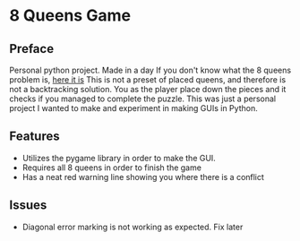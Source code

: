 # 8 Queens Game

## Preface

Personal python project. Made in a day
If you don't know what the 8 queens problem is, [here it is](https://en.wikipedia.org/wiki/Eight_queens_puzzle)
This is not a preset of placed queens, and therefore is not a backtracking solution. You as the player place down the pieces and it checks if you managed to complete the puzzle.
This was just a personal project I wanted to make and experiment in making GUIs in Python. 

## Features
* Utilizes the pygame library in order to make the GUI. 
* Requires all 8 queens in order to finish the game
* Has a neat red warning line showing you where there is a conflict

## Issues
* Diagonal error marking is not working as expected. Fix later
